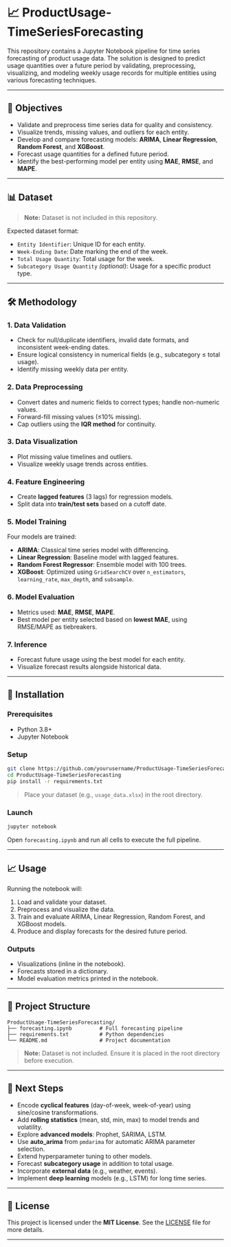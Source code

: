 # 📈 ProductUsage-TimeSeriesForecasting

This repository contains a Jupyter Notebook pipeline for time series forecasting of product usage data. The solution is designed to predict usage quantities over a future period by validating, preprocessing, visualizing, and modeling weekly usage records for multiple entities using various forecasting techniques.

---

## 🎯 Objectives

- Validate and preprocess time series data for quality and consistency.
- Visualize trends, missing values, and outliers for each entity.
- Develop and compare forecasting models: **ARIMA**, **Linear Regression**, **Random Forest**, and **XGBoost**.
- Forecast usage quantities for a defined future period.
- Identify the best-performing model per entity using **MAE**, **RMSE**, and **MAPE**.

---

## 📊 Dataset

> **Note:** Dataset is not included in this repository.

Expected dataset format:

- `Entity Identifier`: Unique ID for each entity.
- `Week-Ending Date`: Date marking the end of the week.
- `Total Usage Quantity`: Total usage for the week.
- `Subcategory Usage Quantity` *(optional)*: Usage for a specific product type.

---

## 🛠️ Methodology

### 1. Data Validation
- Check for null/duplicate identifiers, invalid date formats, and inconsistent week-ending dates.
- Ensure logical consistency in numerical fields (e.g., subcategory ≤ total usage).
- Identify missing weekly data per entity.

### 2. Data Preprocessing
- Convert dates and numeric fields to correct types; handle non-numeric values.
- Forward-fill missing values (≤10% missing).
- Cap outliers using the **IQR method** for continuity.

### 3. Data Visualization
- Plot missing value timelines and outliers.
- Visualize weekly usage trends across entities.

### 4. Feature Engineering
- Create **lagged features** (3 lags) for regression models.
- Split data into **train/test sets** based on a cutoff date.

### 5. Model Training
Four models are trained:
- **ARIMA**: Classical time series model with differencing.
- **Linear Regression**: Baseline model with lagged features.
- **Random Forest Regressor**: Ensemble model with 100 trees.
- **XGBoost**: Optimized using `GridSearchCV` over `n_estimators`, `learning_rate`, `max_depth`, and `subsample`.

### 6. Model Evaluation
- Metrics used: **MAE**, **RMSE**, **MAPE**.
- Best model per entity selected based on **lowest MAE**, using RMSE/MAPE as tiebreakers.

### 7. Inference
- Forecast future usage using the best model for each entity.
- Visualize forecast results alongside historical data.

---

## 🚀 Installation

### Prerequisites
- Python 3.8+
- Jupyter Notebook

### Setup
```bash
git clone https://github.com/yourusername/ProductUsage-TimeSeriesForecasting.git
cd ProductUsage-TimeSeriesForecasting
pip install -r requirements.txt
````

> Place your dataset (e.g., `usage_data.xlsx`) in the root directory.

### Launch

```bash
jupyter notebook
```

Open `forecasting.ipynb` and run all cells to execute the full pipeline.

---

## 📈 Usage

Running the notebook will:

1. Load and validate your dataset.
2. Preprocess and visualize the data.
3. Train and evaluate ARIMA, Linear Regression, Random Forest, and XGBoost models.
4. Produce and display forecasts for the desired future period.

### Outputs

* Visualizations (inline in the notebook).
* Forecasts stored in a dictionary.
* Model evaluation metrics printed in the notebook.

---

## 📁 Project Structure

```
ProductUsage-TimeSeriesForecasting/
├── forecasting.ipynb         # Full forecasting pipeline
├── requirements.txt          # Python dependencies
└── README.md                 # Project documentation
```

> **Note:** Dataset is not included. Ensure it is placed in the root directory before execution.

---

## 🔮 Next Steps

* Encode **cyclical features** (day-of-week, week-of-year) using sine/cosine transformations.
* Add **rolling statistics** (mean, std, min, max) to model trends and volatility.
* Explore **advanced models**: Prophet, SARIMA, LSTM.
* Use **auto\_arima** from `pmdarima` for automatic ARIMA parameter selection.
* Extend hyperparameter tuning to other models.
* Forecast **subcategory usage** in addition to total usage.
* Incorporate **external data** (e.g., weather, events).
* Implement **deep learning** models (e.g., LSTM) for long time series.

---

## 📜 License

This project is licensed under the **MIT License**. See the [LICENSE](LICENSE) file for more details.

---
